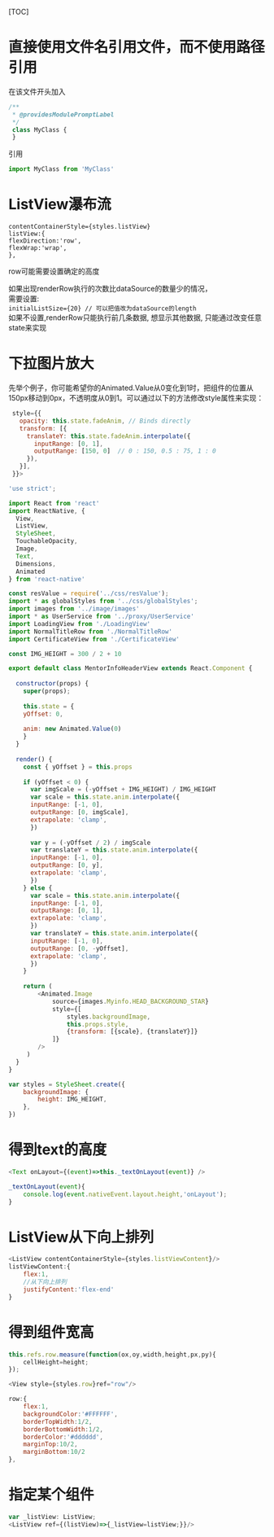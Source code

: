 [TOC]

# 直接使用文件名引用文件，而不使用路径引用
在该文件开头加入

```javascript
/**
 * @providesModulePromptLabel
 */
 class MyClass {
 }
```
引用
```javascript
import MyClass from 'MyClass' 
```

# ListView瀑布流

```
contentContainerStyle={styles.listView}
listView:{
flexDirection:'row',
flexWrap:'wrap',
},

```
row可能需要设置确定的高度

如果出现renderRow执行的次数比dataSource的数量少的情况，  
需要设置:  
`initialListSize={20} // 可以把值改为dataSource的length`  
如果不设置,renderRow只能执行前几条数据, 想显示其他数据, 只能通过改变任意state来实现


# 下拉图片放大

先举个例子，你可能希望你的Animated.Value从0变化到1时，把组件的位置从150px移动到0px，不透明度从0到1。可以通过以下的方法修改style属性来实现：

```javascript
 style={{
   opacity: this.state.fadeAnim, // Binds directly
   transform: [{
     translateY: this.state.fadeAnim.interpolate({
       inputRange: [0, 1],
       outputRange: [150, 0]  // 0 : 150, 0.5 : 75, 1 : 0
     }),
   }],
 }}>
```

```javascript
'use strict';

import React from 'react'
import ReactNative, {
  View,
  ListView,
  StyleSheet,
  TouchableOpacity,
  Image,
  Text,
  Dimensions,
  Animated
} from 'react-native'

const resValue = require('../css/resValue');
import * as globalStyles from '../css/globalStyles';
import images from '../image/images'
import * as UserService from '../proxy/UserService'
import LoadingView from './LoadingView'
import NormalTitleRow from './NormalTitleRow'
import CertificateView from './CertificateView'

const IMG_HEIGHT = 300 / 2 + 10

export default class MentorInfoHeaderView extends React.Component {
  
  constructor(props) {
    super(props);
    
    this.state = {
    yOffset: 0,
      
    anim: new Animated.Value(0)
    }
  }
  
  render() {
    const { yOffset } = this.props
    
    if (yOffset < 0) {
      var imgScale = (-yOffset + IMG_HEIGHT) / IMG_HEIGHT
      var scale = this.state.anim.interpolate({
      inputRange: [-1, 0],
      outputRange: [0, imgScale],
      extrapolate: 'clamp',
      })
      
      var y = (-yOffset / 2) / imgScale
      var translateY = this.state.anim.interpolate({
      inputRange: [-1, 0],
      outputRange: [0, y],
      extrapolate: 'clamp',
      })
    } else {
      var scale = this.state.anim.interpolate({
      inputRange: [-1, 0],
      outputRange: [0, 1],
      extrapolate: 'clamp',
      })
      var translateY = this.state.anim.interpolate({
      inputRange: [-1, 0],
      outputRange: [0, -yOffset],
      extrapolate: 'clamp',
      })
    }
    
    return (
    	<Animated.Image
    		source={images.Myinfo.HEAD_BACKGROUND_STAR}
    		style={[
    			styles.backgroundImage, 
    			this.props.style, 
    			{transform: [{scale}, {translateY}]}
    		]}
    	/>
     )
  }
}

var styles = StyleSheet.create({
	backgroundImage: {
		height: IMG_HEIGHT,
	},
})
```

# 得到text的高度

```javascript
<Text onLayout={(event)=>this._textOnLayout(event)} />

_textOnLayout(event){
	console.log(event.nativeEvent.layout.height,'onLayout');
}
```

# ListView从下向上排列

```javascript
<ListView contentContainerStyle={styles.listViewContent}/>
listViewContent:{
	flex:1,
	//从下向上排列
	justifyContent:'flex-end'
}
```

# 得到组件宽高

```javascript
this.refs.row.measure(function(ox,oy,width,height,px,py){
	cellHeight=height;
});

<View style={styles.row}ref="row"/>

row:{
	flex:1,
	backgroundColor:'#FFFFFF',
	borderTopWidth:1/2,
	borderBottomWidth:1/2,
	borderColor:'#dddddd',
	marginTop:10/2,
	marginBottom:10/2
},
```

# 指定某个组件

```javascript
var _listView: ListView;
<ListView ref={(listView)=>{_listView=listView;}}/>
```


